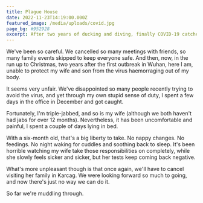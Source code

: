 ```yaml
---
title: Plague House
date: 2022-11-23T14:19:00.000Z
featured_image: /media/uploads/covid.jpg
page_bg: #952928
excerpt: After two years of ducking and diving, finally COVID-19 catches up with me.
---
```


We've been so careful. We cancelled so many meetings with friends, so many family events skipped to keep everyone safe. And then, now, in the run up to Christmas, two years after the first outbreak in Wuhan, here I am, unable to protect my wife and son from the virus haemorraging out of my body.

It seems very unfair. We've disappointed so many people recently trying to avoid the virus, and yet through my own stupid sense of duty, I spent a few days in the office in December and got caught.

Fortunately, I'm triple-jabbed, and so is my wife (although we both haven't had jabs for over 12 months). Nevertheless, it has been uncomfortable and painful, I spent a couple of days lying in bed.

With a six-month old, that's a big liberty to take. No nappy changes. No feedings. No night waking for cuddles and soothing back to sleep. It's been horrible watching my wife take those responsibilities on completely, while she slowly feels sicker and sicker, but her tests keep coming back negative.

What's more unpleasant though is that once again, we'll have to cancel visiting her family in Karcag. We were looking forward so much to going, and now there's just no way we can do it.

So far we're muddling through.
